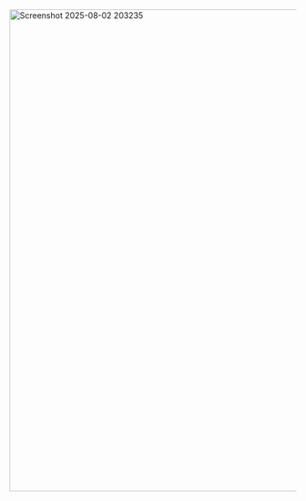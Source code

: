 <img width="980" height="845" alt="Screenshot 2025-08-02 203235" src="https://github.com/user-attachments/assets/28dbe98f-216f-453b-9b06-e8d3b6633db4" />

